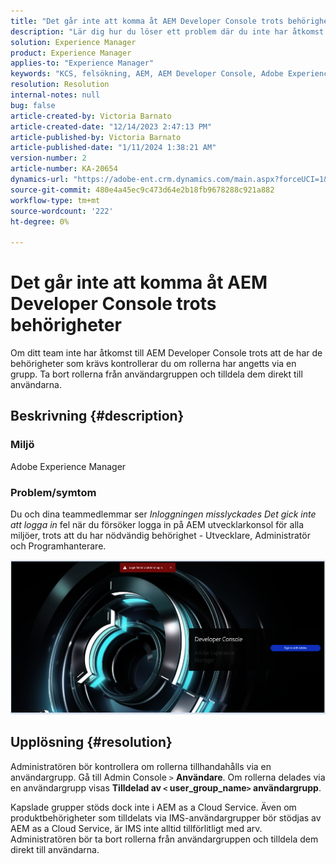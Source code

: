 ```yaml
---
title: "Det går inte att komma åt AEM Developer Console trots behörigheter"
description: "Lär dig hur du löser ett problem där du inte har åtkomst AEM Developer Console trots att du har behörighet. Kontrollera om rollerna tillhandahålls via en användargrupp."
solution: Experience Manager
product: Experience Manager
applies-to: "Experience Manager"
keywords: "KCS, felsökning, AEM, AEM Developer Console, Adobe Experience Manager, åtkomst, behörigheter, användargrupper"
resolution: Resolution
internal-notes: null
bug: false
article-created-by: Victoria Barnato
article-created-date: "12/14/2023 2:47:13 PM"
article-published-by: Victoria Barnato
article-published-date: "1/11/2024 1:38:21 AM"
version-number: 2
article-number: KA-20654
dynamics-url: "https://adobe-ent.crm.dynamics.com/main.aspx?forceUCI=1&pagetype=entityrecord&etn=knowledgearticle&id=6c7e48a6-8f9a-ee11-be37-6045bd006b25"
source-git-commit: 480e4a45ec9c473d64e2b18fb9678288c921a882
workflow-type: tm+mt
source-wordcount: '222'
ht-degree: 0%

---
```


# Det går inte att komma åt AEM Developer Console trots behörigheter


Om ditt team inte har åtkomst till AEM Developer Console trots att de har de behörigheter som krävs kontrollerar du om rollerna har angetts via en grupp. Ta bort rollerna från användargruppen och tilldela dem direkt till användarna.

## Beskrivning {#description}


### Miljö

Adobe Experience Manager

### Problem/symtom

Du och dina teammedlemmar ser *Inloggningen misslyckades Det gick inte att logga in* fel när du försöker logga in på AEM utvecklarkonsol för alla miljöer, trots att du har nödvändig behörighet - Utvecklare, Administratör och Programhanterare.



![](assets/___6d7e48a6-8f9a-ee11-be37-6045bd006b25___.png)


## Upplösning {#resolution}


Administratören bör kontrollera om rollerna tillhandahålls via en användargrupp. Gå till Admin Console `>`  <b>Användare</b>. Om rollerna delades via en användargrupp visas <b>Tilldelad av `<` user_group_name`>`  användargrupp</b>.

Kapslade grupper stöds dock inte i AEM as a Cloud Service. Även om produktbehörigheter som tilldelats via IMS-användargrupper bör stödjas av AEM as a Cloud Service, är IMS inte alltid tillförlitligt med arv. Administratören bör ta bort rollerna från användargruppen och tilldela dem direkt till användarna.
